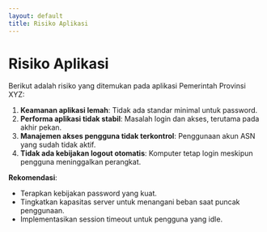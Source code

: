 ```yaml
---
layout: default
title: Risiko Aplikasi
---
```


# Risiko Aplikasi

Berikut adalah risiko yang ditemukan pada aplikasi Pemerintah Provinsi XYZ:

1. **Keamanan aplikasi lemah**: Tidak ada standar minimal untuk password.
2. **Performa aplikasi tidak stabil**: Masalah login dan akses, terutama pada akhir pekan.
3. **Manajemen akses pengguna tidak terkontrol**: Penggunaan akun ASN yang sudah tidak aktif.
4. **Tidak ada kebijakan logout otomatis**: Komputer tetap login meskipun pengguna meninggalkan perangkat.

**Rekomendasi**:
- Terapkan kebijakan password yang kuat.
- Tingkatkan kapasitas server untuk menangani beban saat puncak penggunaan.
- Implementasikan session timeout untuk pengguna yang idle.
